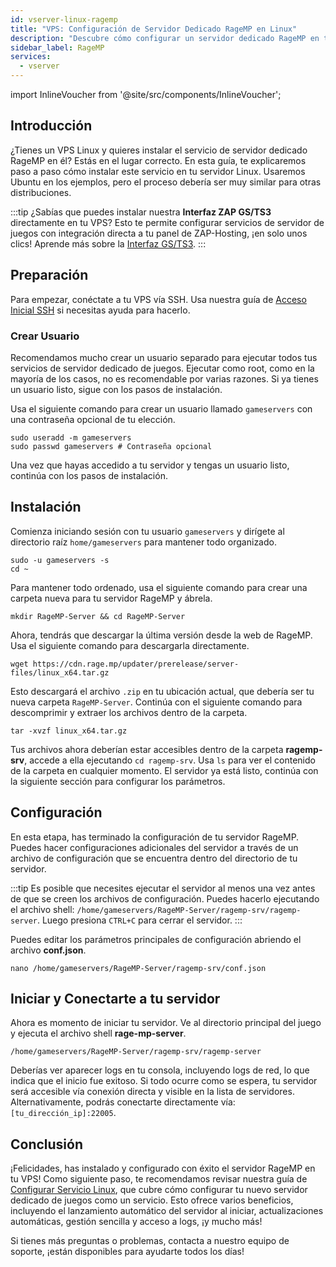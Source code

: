```yaml
---
id: vserver-linux-ragemp
title: "VPS: Configuración de Servidor Dedicado RageMP en Linux"
description: "Descubre cómo configurar un servidor dedicado RageMP en tu VPS Linux para un juego multijugador sin interrupciones → Aprende más ahora"
sidebar_label: RageMP
services:
  - vserver
---
```


import InlineVoucher from '@site/src/components/InlineVoucher';

## Introducción
¿Tienes un VPS Linux y quieres instalar el servicio de servidor dedicado RageMP en él? Estás en el lugar correcto. En esta guía, te explicaremos paso a paso cómo instalar este servicio en tu servidor Linux. Usaremos Ubuntu en los ejemplos, pero el proceso debería ser muy similar para otras distribuciones.

:::tip
¿Sabías que puedes instalar nuestra **Interfaz ZAP GS/TS3** directamente en tu VPS? Esto te permite configurar servicios de servidor de juegos con integración directa a tu panel de ZAP-Hosting, ¡en solo unos clics! Aprende más sobre la [Interfaz GS/TS3](vserver-linux-gs-interface.md).
:::

<InlineVoucher />

## Preparación

Para empezar, conéctate a tu VPS vía SSH. Usa nuestra guía de [Acceso Inicial SSH](vserver-linux-ssh.md) si necesitas ayuda para hacerlo.

### Crear Usuario

Recomendamos mucho crear un usuario separado para ejecutar todos tus servicios de servidor dedicado de juegos. Ejecutar como root, como en la mayoría de los casos, no es recomendable por varias razones. Si ya tienes un usuario listo, sigue con los pasos de instalación.

Usa el siguiente comando para crear un usuario llamado `gameservers` con una contraseña opcional de tu elección.

```
sudo useradd -m gameservers
sudo passwd gameservers # Contraseña opcional
```

Una vez que hayas accedido a tu servidor y tengas un usuario listo, continúa con los pasos de instalación.

## Instalación

Comienza iniciando sesión con tu usuario `gameservers` y dirígete al directorio raíz `home/gameservers` para mantener todo organizado.
```
sudo -u gameservers -s
cd ~
```

Para mantener todo ordenado, usa el siguiente comando para crear una carpeta nueva para tu servidor RageMP y ábrela.
```
mkdir RageMP-Server && cd RageMP-Server
```

Ahora, tendrás que descargar la última versión desde la web de RageMP. Usa el siguiente comando para descargarla directamente.
```
wget https://cdn.rage.mp/updater/prerelease/server-files/linux_x64.tar.gz
```

Esto descargará el archivo `.zip` en tu ubicación actual, que debería ser tu nueva carpeta `RageMP-Server`. Continúa con el siguiente comando para descomprimir y extraer los archivos dentro de la carpeta.
```
tar -xvzf linux_x64.tar.gz
```

Tus archivos ahora deberían estar accesibles dentro de la carpeta **ragemp-srv**, accede a ella ejecutando `cd ragemp-srv`. Usa `ls` para ver el contenido de la carpeta en cualquier momento. El servidor ya está listo, continúa con la siguiente sección para configurar los parámetros.

## Configuración

En esta etapa, has terminado la configuración de tu servidor RageMP. Puedes hacer configuraciones adicionales del servidor a través de un archivo de configuración que se encuentra dentro del directorio de tu servidor.

:::tip
Es posible que necesites ejecutar el servidor al menos una vez antes de que se creen los archivos de configuración. Puedes hacerlo ejecutando el archivo shell: `/home/gameservers/RageMP-Server/ragemp-srv/ragemp-server`. Luego presiona `CTRL+C` para cerrar el servidor.
:::

Puedes editar los parámetros principales de configuración abriendo el archivo **conf.json**.
```
nano /home/gameservers/RageMP-Server/ragemp-srv/conf.json
```

## Iniciar y Conectarte a tu servidor

Ahora es momento de iniciar tu servidor. Ve al directorio principal del juego y ejecuta el archivo shell **rage-mp-server**.
```
/home/gameservers/RageMP-Server/ragemp-srv/ragemp-server
```

Deberías ver aparecer logs en tu consola, incluyendo logs de red, lo que indica que el inicio fue exitoso. Si todo ocurre como se espera, tu servidor será accesible vía conexión directa y visible en la lista de servidores. Alternativamente, podrás conectarte directamente vía: `[tu_dirección_ip]:22005`.

## Conclusión

¡Felicidades, has instalado y configurado con éxito el servidor RageMP en tu VPS! Como siguiente paso, te recomendamos revisar nuestra guía de [Configurar Servicio Linux](vserver-linux-create-gameservice.md), que cubre cómo configurar tu nuevo servidor dedicado de juegos como un servicio. Esto ofrece varios beneficios, incluyendo el lanzamiento automático del servidor al iniciar, actualizaciones automáticas, gestión sencilla y acceso a logs, ¡y mucho más!

Si tienes más preguntas o problemas, contacta a nuestro equipo de soporte, ¡están disponibles para ayudarte todos los días!

<InlineVoucher />